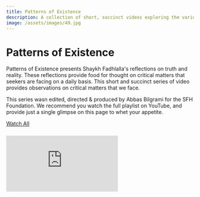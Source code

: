```yaml
---
title: Patterns of Existence
description: A collection of short, succinct videos exploring the various patterns we each encounter on our journey through space and time.
image: /assets/images/49.jpg
---
```


# Patterns of Existence

Patterns of Existence presents Shaykh Fadhlalla's reflections on truth and reality. These reflections provide food for thought on critical matters that seekers are facing on a daily basis. This short and succinct series of video provides observations on critical matters that we face.

This series wasn edited, directed & produced by Abbas Bilgrami for the SFH Foundation. We recommend you watch the full playlist on YouTube, and provide just a single glimpse on this page to whet your appetite.

<div markdown="3" class="purchase-link">

<a href="https://www.youtube.com/watch?v=ZOQo6AjK7HQ&list=PL-Swj8fEF85KPX641HuPFNGkXSb2HJb8O">Watch All</a>

</div>

<iframe style="margin-top:10px" class="video-frame" src="https://www.youtube.com/embed/Huv34rgUPp8" title="The Eternal Moment" frameborder="0" allow="accelerometer; autoplay; clipboard-write; encrypted-media; gyroscope; picture-in-picture" allowfullscreen></iframe>
